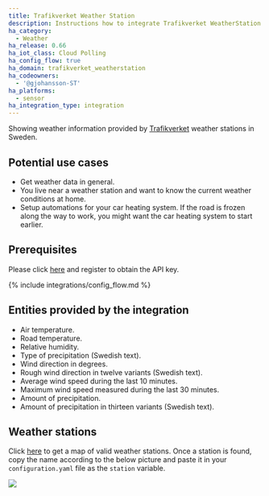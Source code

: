 ```yaml
---
title: Trafikverket Weather Station
description: Instructions how to integrate Trafikverket WeatherStation within Home Assistant.
ha_category:
  - Weather
ha_release: 0.66
ha_iot_class: Cloud Polling
ha_config_flow: true
ha_domain: trafikverket_weatherstation
ha_codeowners:
  - '@gjohansson-ST'
ha_platforms:
  - sensor
ha_integration_type: integration
---
```


Showing weather information provided by [Trafikverket](https://www.trafikverket.se/) weather stations in Sweden.

## Potential use cases

- Get weather data in general.
- You live near a weather station and want to know the current weather conditions at home.
- Setup automations for your car heating system. If the road is frozen along the way to work, you might want the car heating system to start earlier.

## Prerequisites

Please click [here](https://api.trafikinfo.trafikverket.se/) and register to obtain the API key.

{% include integrations/config_flow.md %}

## Entities provided by the integration
- Air temperature.
- Road temperature.
- Relative humidity.
- Type of precipitation (Swedish text).
- Wind direction in degrees.
- Rough wind direction in twelve variants (Swedish text).
- Average wind speed during the last 10 minutes.
- Maximum wind speed measured during the last 30 minutes.
- Amount of precipitation.
- Amount of precipitation in thirteen variants (Swedish text).

## Weather stations

Click [here](https://www.trafikverket.se/trafikinformation/vag/?TrafficType=personalTraffic&map=1/606442.17/6886316.22/&Layers=RoadWeather%2b) to get a map of valid weather stations. Once a station is found, copy the name according to the below picture and paste it in your `configuration.yaml` file as the `station` variable.

<p class='img'>
  <img src='/images/screenshots/get_trafikverket_weather_station_example.png' />
</p>
